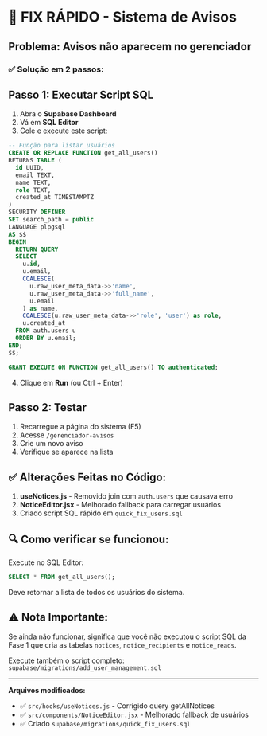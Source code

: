 # 🚨 FIX RÁPIDO - Sistema de Avisos

## Problema: Avisos não aparecem no gerenciador

### ✅ Solução em 2 passos:

## Passo 1: Executar Script SQL

1. Abra o **Supabase Dashboard**
2. Vá em **SQL Editor**
3. Cole e execute este script:

```sql
-- Função para listar usuários
CREATE OR REPLACE FUNCTION get_all_users()
RETURNS TABLE (
  id UUID,
  email TEXT,
  name TEXT,
  role TEXT,
  created_at TIMESTAMPTZ
)
SECURITY DEFINER
SET search_path = public
LANGUAGE plpgsql
AS $$
BEGIN
  RETURN QUERY
  SELECT
    u.id,
    u.email,
    COALESCE(
      u.raw_user_meta_data->>'name',
      u.raw_user_meta_data->>'full_name',
      u.email
    ) as name,
    COALESCE(u.raw_user_meta_data->>'role', 'user') as role,
    u.created_at
  FROM auth.users u
  ORDER BY u.email;
END;
$$;

GRANT EXECUTE ON FUNCTION get_all_users() TO authenticated;
```

4. Clique em **Run** (ou Ctrl + Enter)

## Passo 2: Testar

1. Recarregue a página do sistema (F5)
2. Acesse `/gerenciador-avisos`
3. Crie um novo aviso
4. Verifique se aparece na lista

## ✅ Alterações Feitas no Código:

1. **useNotices.js** - Removido join com `auth.users` que causava erro
2. **NoticeEditor.jsx** - Melhorado fallback para carregar usuários
3. Criado script SQL rápido em `quick_fix_users.sql`

## 🔍 Como verificar se funcionou:

Execute no SQL Editor:

```sql
SELECT * FROM get_all_users();
```

Deve retornar a lista de todos os usuários do sistema.

## ⚠️ Nota Importante:

Se ainda não funcionar, significa que você não executou o script SQL da Fase 1 que cria as tabelas `notices`, `notice_recipients` e `notice_reads`.

Execute também o script completo: `supabase/migrations/add_user_management.sql`

---

**Arquivos modificados:**

- ✅ `src/hooks/useNotices.js` - Corrigido query getAllNotices
- ✅ `src/components/NoticeEditor.jsx` - Melhorado fallback de usuários
- ✅ Criado `supabase/migrations/quick_fix_users.sql`
